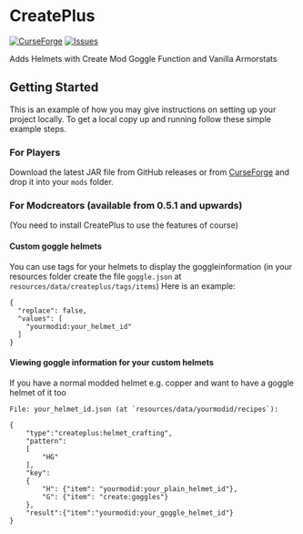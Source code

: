 # CreatePlus

[![CurseForge](http://cf.way2muchnoise.eu/full_377835_downloads.svg)](https://www.curseforge.com/minecraft/mc-mods/create-plus)
[![Issues](https://img.shields.io/github/issues/Robocraft999/CreatePlus)](https://github.com/Robocraft999/CreatePlus/issues)

Adds Helmets with Create Mod Goggle Function and Vanilla Armorstats

## Getting Started

This is an example of how you may give instructions on setting up your project locally.
To get a local copy up and running follow these simple example steps.

### For Players

Download the latest JAR file from GitHub releases or from [CurseForge](https://www.curseforge.com/minecraft/mc-mods/create-plus) and drop it into your `mods` folder.

### For Modcreators (available from 0.5.1 and upwards)

(You need to install CreatePlus to use the features of course)

#### Custom goggle helmets
You can use tags for your helmets to display the goggleinformation (in your resources folder create the file `goggle.json` at `resources/data/createplus/tags/items`)
Here is an example:

```
{
  "replace": false,
  "values": [
    "yourmodid:your_helmet_id"
  ]
}
```

#### Viewing goggle information for your custom helmets

If you have a normal modded helmet e.g. copper and want to have a goggle helmet of it too

```
File: your_helmet_id.json (at `resources/data/yourmodid/recipes`):

{
	"type":"createplus:helmet_crafting",
	"pattern":
	[
		"HG"
	],
	"key":
	{
		"H": {"item": "yourmodid:your_plain_helmet_id"},
		"G": {"item": "create:goggles"}
	},
	"result":{"item":"yourmodid:your_goggle_helmet_id"}
}
```

